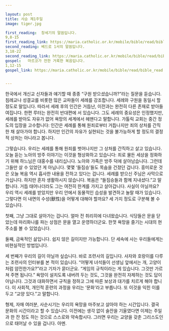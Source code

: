 ```yaml
---

layout: post
title: 사순 제1주일
image: tiger.jpg

first_reading:  창세기의 말씀입니다.
9,8-15
first_reading_link: https://maria.catholic.or.kr/mobile/bible/read/bible_read.asp?m=1&n=133&p=37
second_reading: 베드로 1서의 말씀입니다.
3,18-22 
second_reading_link: https://maria.catholic.or.kr/mobile/bible/read/bible_read.asp?m=2&n=152&p=8
gospel:   마르코가 전한 거룩한 복음입니다.
1,12-15
gospel_link: https://maria.catholic.or.kr/mobile/bible/read/bible_read.asp?m=2&n=150&p=11


---
```


한국에서 개신교 신자들과 얘기할 때 종종 “구원 받으셨습니까?”라는 질문을 듣습니다. 침례교나 성결교를 비롯한 많은 교파들이 세례를 강조합니다. 세례와 구원을 동일시 할 정도로 말입니다. 따라서 세례 후의 인간은 거듭난, 이전과는 완전히 다른 존재로 받아들여집니다. 한편 루터는 완전히 반대편에 서 있습니다. 그도 세례의 중요성은 인정했지만, 세례를 받아도 자유가 없어 욕망의 세계에서 헤맨다고 말합니다. 가톨릭 교회는 중간 정도의 입장을 고수합니다: 인간은 세례를 통해 원죄로부터 거듭나지만 죄의 상처를 간직한 채 살아가야 합니다. 하지만 인간의 자유가 실현되는 것을 불가능하게 할 정도의 결정적 상처는 아니라고 봅니다.

그렇습니다. 우리는 세례를 통해 원죄를 벗어나지만 그 상처를 간직하고 살고 있습니다. 오늘 듣는 노아의 방주 이야기는 이것을 형상화하고 있습니다: 죄로 물든 세상을 정화하기 위해 하느님은 대홍수를 내리십니다. 노아와 가족은 방주 덕에 살아남습니다. 그런데 그들만 살 수 있었던 게 아닙니다. 몇몇 ‘들짐승’들도 목숨을 건졌던 겁니다. 흥미로운 것은 오늘 복음 역시 흡사한 내용을 전하고 있다는 겁니다. 세례를 받으신 주님은 사막으로 가십니다. 하지만 혼자 생활하시지 않습니다. 복음은 “들짐승들과 함께 지내셨다.”고 말합니다. 거듭 태어나더라도 그는 여전히 한계를 가지고 살아갑니다. 사실이 아닐까요? 우리 역시 세례를 받았지만 우리 안에서 동물적인 습성을 발견하고 놀랄 때가 있습니다. 그렇다면 이 내면의 수성(獸性)을 어떻게 대해야 할까요? 세 가지 정도로 구분해 볼 수 있습니다.

첫째, 그냥 그대로 살아가는 겁니다. 얼마 전 취리히에 다녀왔습니다. 식당들은 문을 닫았는데 마리화나를 파는 상점은 문을 열고 운영하더군요. 한껏 욕망을 즐기는 시대의 현주소를 볼 수 있었습니다. 

둘째, 금욕적인 삶입니다. 쉽지 않은 길이지만 가능합니다. 단 세속에 사는 우리들에게는 비현실적인 방법입니다. 

세 번째가 우리의 길이 아닐까 싶습니다. 바로 조련사의 길입니다. 사자와 호랑이를 다루는 조련사의 인터뷰를 본 적이 있습니다. “어떻게 녀석들이 선생님 앞에서는 개, 고양이처럼 얌전한가요?”라고 기자가 묻더군요. “게임의 규칙이라는 게 있습니다. 그것만 가르쳐 주면 됩니다.” 욕망이 설치도록 내버려 두는 것도, 그것을 완전히 자제하는 것도 답이 아닙니다. 그것과 대화하면서 규칙을 정하고 그에 따른 보상과 대가를 치르게 해야 합니다. 이 사회적, 개인적 훈련의 과정을 우리는 ‘문화’라고 부릅니다. 또 이것을 익힌 이를 두고 “교양 있다.”고 말합니다.

형제, 자매 여러분, 사순시기는 우리의 욕망을 마주보고 살아야 하는 시간입니다. 결국 문화의 시간이라고 할 수 있습니다. 이전에는 생각 없이 술잔을 기울였다면 이제는 주일과 한 잔 정도 하는 것으로 스스로와 약속합시다. 그러면 우리는 교양을 갖춘 그리스도인으로 태어날 수 있을 겁니다. 아멘.
